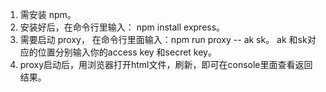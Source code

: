 1. 需安装 npm。
2. 安装好后，在命令行里输入： npm install express。
3. 需要启动 proxy， 在命令行里面输入：npm run proxy -- ak sk。 ak 和sk对应的位置分别输入你的access key 和secret key。
4. proxy启动后，用浏览器打开html文件，刷新，即可在console里面查看返回结果。
